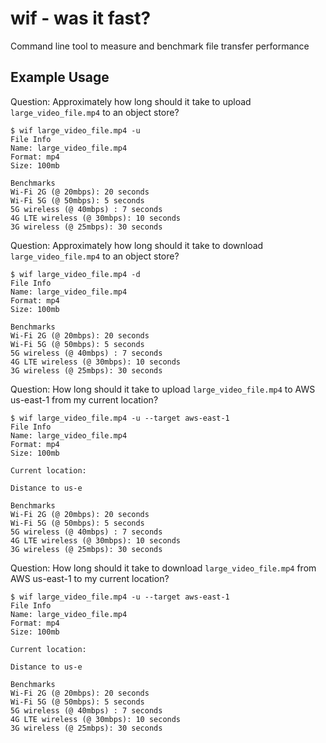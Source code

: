 # wif - was it fast?
Command line tool to measure and benchmark file transfer performance

## Example Usage
Question: Approximately how long should it take to upload `large_video_file.mp4` to an object store?
```
$ wif large_video_file.mp4 -u
File Info
Name: large_video_file.mp4
Format: mp4
Size: 100mb

Benchmarks
Wi-Fi 2G (@ 20mbps): 20 seconds
Wi-Fi 5G (@ 50mbps): 5 seconds
5G wireless (@ 40mbps) : 7 seconds
4G LTE wireless (@ 30mbps): 10 seconds
3G wireless (@ 25mbps): 30 seconds
```

Question: Approximately how long should it take to download `large_video_file.mp4` to an object store?
```
$ wif large_video_file.mp4 -d
File Info
Name: large_video_file.mp4
Format: mp4
Size: 100mb

Benchmarks
Wi-Fi 2G (@ 20mbps): 20 seconds
Wi-Fi 5G (@ 50mbps): 5 seconds
5G wireless (@ 40mbps) : 7 seconds
4G LTE wireless (@ 30mbps): 10 seconds
3G wireless (@ 25mbps): 30 seconds
```


Question: How long should it take to upload `large_video_file.mp4` to AWS us-east-1 from my current location?
```
$ wif large_video_file.mp4 -u --target aws-east-1
File Info
Name: large_video_file.mp4
Format: mp4
Size: 100mb

Current location:

Distance to us-e

Benchmarks
Wi-Fi 2G (@ 20mbps): 20 seconds
Wi-Fi 5G (@ 50mbps): 5 seconds
5G wireless (@ 40mbps) : 7 seconds
4G LTE wireless (@ 30mbps): 10 seconds
3G wireless (@ 25mbps): 30 seconds
```

Question: How long should it take to download `large_video_file.mp4` from AWS us-east-1 to my current location?
```
$ wif large_video_file.mp4 -u --target aws-east-1
File Info
Name: large_video_file.mp4
Format: mp4
Size: 100mb

Current location:

Distance to us-e

Benchmarks
Wi-Fi 2G (@ 20mbps): 20 seconds
Wi-Fi 5G (@ 50mbps): 5 seconds
5G wireless (@ 40mbps) : 7 seconds
4G LTE wireless (@ 30mbps): 10 seconds
3G wireless (@ 25mbps): 30 seconds
```
